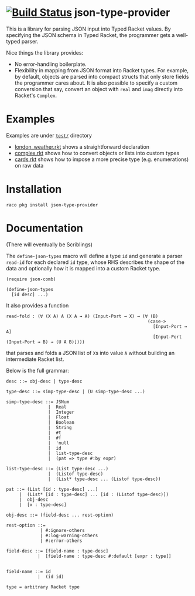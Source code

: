 [![Build Status](https://travis-ci.com/philnguyen/json-type-provider.svg?branch=master)](https://travis-ci.com/philnguyen/json-type-provider)
json-type-provider
=========================================

This is a library for parsing JSON input into Typed Racket values.
By specifying the JSON schema in Typed Racket, the programmer gets a well-typed parser.

Nice things the library provides:
- No error-handling boilerplate.
- Flexibility in mapping from JSON format into Racket types. For example, by default, objects are parsed into compact structs that only store fields the programmer cares about. It is also possible to specify a custom conversion that say, convert an object with `real` and `imag` directly into Racket's `Complex`.

Examples
=========================================

Examples are under [`test/`](https://github.com/philnguyen/json-type-provider/tree/master/json-type-provider/test) directory

* [london_weather.rkt](https://github.com/philnguyen/json-type-provider/blob/master/json-type-provider/test/london_weather.rkt) shows a straightforward declaration
* [complex.rkt](https://github.com/philnguyen/json-type-provider/blob/master/json-type-provider/test/complex.rkt) shows how to convert objects or lists into custom types
* [cards.rkt](https://github.com/philnguyen/json-type-provider/blob/master/json-type-provider/test/cards.rkt) shows how to impose a more precise type (e.g. enumerations) on raw data


Installation
=========================================

```
raco pkg install json-type-provider
```

Documentation
=========================================

(There will eventually be Scriblings)

The `define-json-types` macro will define a type `id` and generate a parser `read-id`
for each declared `id` type, whose RHS describes the shape of the data
and optionally how it is mapped into a custom Racket type.
```racket
(require json-comb)

(define-json-types
  [id desc] ...)
```

It also provides a function
```racket
read-fold : (∀ (X A) A (X A → A) (Input-Port → X) → (∀ (B)
                                                      (case->
                                                        [Input-Port → A]
                                                        [Input-Port (Input-Port → B) → (U A B)])))
```
that parses and folds a JSON list of `X`s into value `A` without building an intermediate Racket list.

Below is the full grammar:

```racket
desc ::= obj-desc | type-desc

type-desc ::= simp-type-desc | (U simp-type-desc ...)

simp-type-desc ::= JSNum
                |  Real
                |  Integer
                |  Float
                |  Boolean
                |  String
                |  #t
                |  #f
                |  'null
                |  id
                |  list-type-desc
                |  (pat => type #:by expr)

list-type-desc ::= (List type-desc ...)
                |  (Listof type-desc)
                |  (List* type-desc ... (Listof type-desc))

pat ::= (List [id : type-desc] ...)
     |  (List* [id : type-desc] ... [id : (Listof type-desc)])
     |  obj-desc
     |  [x : type-desc]

obj-desc ::= (field-desc ... rest-option)

rest-option ::=
             | #:ignore-others
             | #:log-warning-others
             | #:error-others

field-desc ::= [field-name : type-desc]
            |  [field-name : type-desc #:default [expr : type]]


field-name ::= id
            |  (id id)

type = arbitrary Racket type
```
